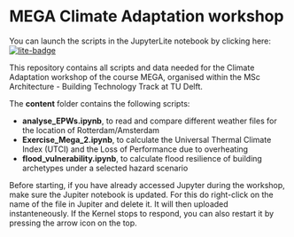 # MEGA Climate Adaptation workshop


You can launch the scripts in the JupyterLite notebook by clicking here:
[![lite-badge](https://jupyterlite.rtfd.io/en/latest/_static/badge.svg)](https://ele-b.github.io/MEGA-ClimateAdaptation)

This repository contains all scripts and data needed for the Climate Adaptation workshop of the course MEGA, organised within the MSc Architecture - Building Technology Track at TU Delft.

The **content** folder contains the following scripts:
- **analyse_EPWs.ipynb**, to read and compare different weather files for the location of Rotterdam/Amsterdam
- **Exercise_Mega_2.ipynb**, to calculate the Universal Thermal Climate Index (UTCI) and the Loss of Performance due to overheating
- **flood_vulnerability.ipynb**, to calculate flood resilience of building archetypes under a selected hazard scenario
  
Before starting, if you have already accessed Jupyter during the workshop, make sure the Jupiter notebook is updated. For this do right-click on the name of the file in Jupiter and delete it. It will then uploaded instanteneously. If the Kernel stops to respond, you can also restart it by pressing the arrow icon on the top.
